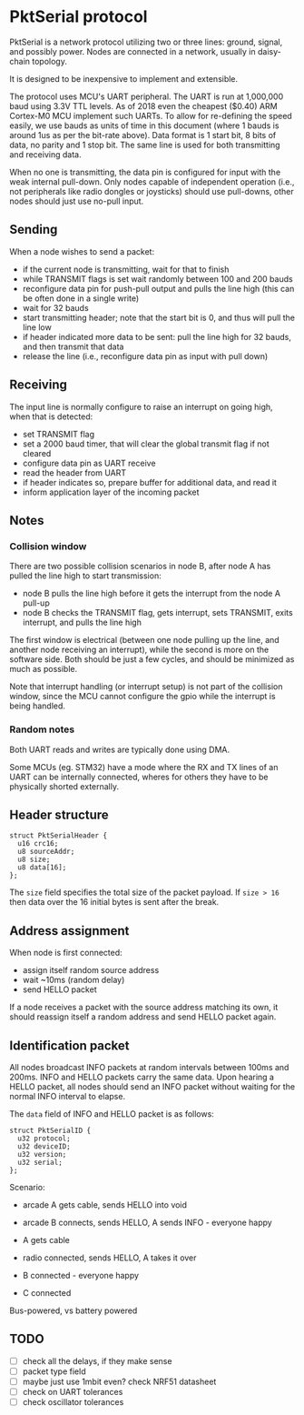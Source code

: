 # PktSerial protocol

PktSerial is a network protocol utilizing two or three lines: ground, signal, and possibly power.
Nodes are connected in a network, usually in daisy-chain topology.

It is designed to be inexpensive to implement and extensible.

The protocol uses MCU's UART peripheral. The UART is run at 1,000,000 baud using 3.3V TTL levels.
As of 2018 even the cheapest ($0.40) ARM Cortex-M0 MCU implement such UARTs.
To allow for re-defining the speed easily,
we use bauds as units of time in this document (where 1 bauds is around 1us as per the
bit-rate above).
Data format is 1 start bit, 8 bits of data, no parity and 1 stop bit.
The same line is used for both transmitting and receiving data.

When no one is transmitting, the data pin is configured for input
with the weak internal pull-down. Only nodes capable of independent
operation (i.e., not peripherals like radio dongles or joysticks)
should use pull-downs, other nodes should just use no-pull input.

## Sending

When a node wishes to send a packet:
* if the current node is transmitting, wait for that to finish
* while TRANSMIT flags is set wait randomly between 100 and 200 bauds
* reconfigure data pin for push-pull output and pulls the line high (this can be often done in a single write)
* wait for 32 bauds
* start transmitting header; note that the start bit is 0, and thus will pull the line low
* if header indicated more data to be sent: pull the line high for 32 bauds, and then transmit that data
* release the line (i.e., reconfigure data pin as input with pull down)

## Receiving 

The input line is normally configure to raise an interrupt on going high,
when that is detected:
* set TRANSMIT flag
* set a 2000 baud timer, that will clear the global transmit flag if not cleared
* configure data pin as UART receive
* read the header from UART
* if header indicates so, prepare buffer for additional data, and read it
* inform application layer of the incoming packet

## Notes

### Collision window

There are two possible collision scenarios in node B, after node A has pulled the line high to start
transmission:

* node B pulls the line high before it gets the interrupt from the node A pull-up
* node B checks the TRANSMIT flag, gets interrupt, sets TRANSMIT, exits interrupt, and pulls the line high

The first window is electrical (between one node pulling up
the line, and another node receiving an interrupt), while the second
is more on the software side. Both should be just a few cycles,
and should be minimized as much as possible.

Note that interrupt handling (or interrupt setup) is not part of the
collision window, since the MCU cannot configure the gpio while the
interrupt is being handled.

### Random notes

Both UART reads and writes are typically done using DMA.

Some MCUs (eg. STM32) have a mode where the RX and TX lines of an UART can
be internally connected, wheres for others they have to be physically shorted
externally.

## Header structure

```
struct PktSerialHeader {
  u16 crc16;
  u8 sourceAddr;
  u8 size;
  u8 data[16];
};
```

The `size` field specifies the total size of the packet payload.
If `size > 16` then data over the 16 initial bytes is sent after the break.

## Address assignment

When node is first connected:
* assign itself random source address
* wait ~10ms (random delay)
* send HELLO packet

If a node receives a packet with the source address matching its own, it should
reassign itself a random address and send HELLO packet again.

## Identification packet

All nodes broadcast INFO packets at random intervals between 100ms and 200ms.
INFO and HELLO packets carry the same data.
Upon hearing a HELLO packet, all nodes should send an INFO packet without
waiting for the normal INFO interval to elapse.

The `data` field of INFO and HELLO packet is as follows:

```
struct PktSerialID {
  u32 protocol;
  u32 deviceID;
  u32 version;
  u32 serial;
};
```

Scenario:
* arcade A gets cable, sends HELLO into void
* arcade B connects, sends HELLO, A sends INFO - everyone happy

* A gets cable
* radio connected, sends HELLO, A takes it over
* B connected - everyone happy
* C connected 

Bus-powered, vs battery powered


## TODO

* [ ] check all the delays, if they make sense
* [ ] packet type field
* [ ] maybe just use 1mbit even? check NRF51 datasheet
* [ ] check on UART tolerances
* [ ] check oscillator tolerances
